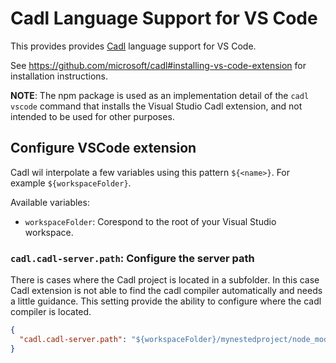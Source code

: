 # Cadl Language Support for VS Code

This provides provides [Cadl](https://github.com/microsoft/cadl) language support for VS Code.

See https://github.com/microsoft/cadl#installing-vs-code-extension for installation instructions.

**NOTE**: The npm package is used as an implementation detail of the `cadl vscode` command that installs the Visual Studio Cadl extension, and not intended to be used for other purposes.

## Configure VSCode extension

Cadl wil interpolate a few variables using this pattern `${<name>}`. For example `${workspaceFolder}`.

Available variables:

- `workspaceFolder`: Corespond to the root of your Visual Studio workspace.

### `cadl.cadl-server.path`: Configure the server path

There is cases where the Cadl project is located in a subfolder. In this case Cadl extension is not able to find the cadl compiler automatically and needs a little guidance.
This setting provide the ability to configure where the cadl compiler is located.

```json
{
  "cadl.cadl-server.path": "${workspaceFolder}/mynestedproject/node_modules/@cadl-lang/compiler"
}
```
